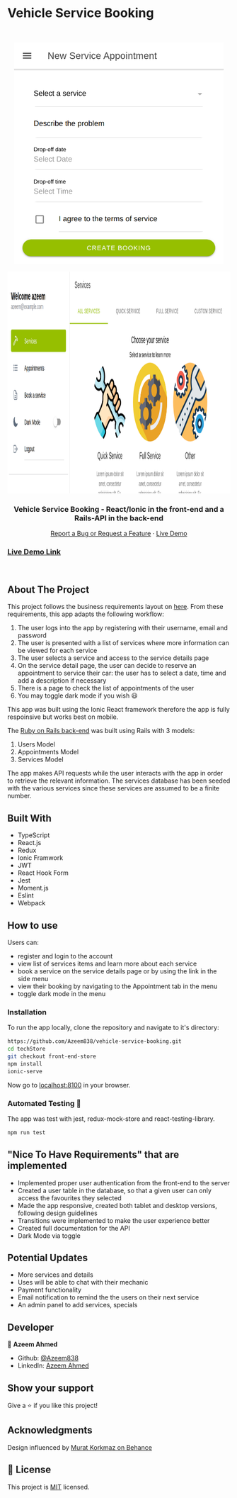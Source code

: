 # Vehicle Service Booking

<!-- PROJECT LOGO -->

<br />
<p align="center">
  <a href="https://github.com/Azeem838/vehicle-service-booking.git">
    <img src="./booking-page.png" alt="react-redux" height="500"></p>
    <p align="center"> <img src="./service-page.png" alt="react-redux" height="500">
  </a>

  <h3 align="center">Vehicle Service Booking - React/Ionic in the front-end and a Rails-API in the back-end </h3>

  <p align="center">
    <a href="https://github.com/Azeem838/vehicle-service-booking/issues">Report a Bug or Request a Feature</a>
    ·
    <a href="">Live Demo</a>
  </p>
</p>

<!-- Live Link  -->

### [Live Demo Link]()

<br>
<!-- ABOUT THE PROJECT -->

## About The Project

This project follows the business requirements layout on [here](https://www.notion.so/Final-Capstone-Project-Book-an-Appointment-41ded2ee99ff4fe4becf91acb332ca26).
From these requirements, this app adapts the following workflow:

1. The user logs into the app by registering with their username, email and password
2. The user is presented with a list of services where more information can be viewed for each service
3. The user selects a service and access to the service details page
4. On the service detail page, the user can decide to reserve an appointment to service their car: the user has to select a date, time and add a description if necessary
5. There is a page to check the list of appointments of the user
6. You may toggle dark mode if you wish :smiley:

This app was built using the Ionic React framework therefore the app is fully respoinsive but works best on mobile.

The [Ruby on Rails back-end]() was built using Rails with 3 models:

1. Users Model
2. Appointments Model
3. Services Model

The app makes API requests while the user interacts with the app in order to retrieve the relevant information. The services database has been seeded with the various services since these services are assumed to be a finite number.

<!-- CONTROL'S -->

## Built With

- TypeScript
- React.js
- Redux
- Ionic Framwork
- JWT
- React Hook Form
- Jest
- Moment.js
- Eslint
- Webpack

## How to use

Users can:

- register and login to the account
- view list of services items and learn more about each service
- book a service on the service details page or by using the link in the side menu
- view their booking by navigating to the Appointment tab in the menu
- toggle dark mode in the menu

<!-- INSTALLATION -->

### Installation

To run the app locally, clone the repository and navigate to it's directory:

```bash
https://github.com/Azeem838/vehicle-service-booking.git
cd techStore
git checkout front-end-store
npm install
ionic-serve
```

Now go to [localhost:8100](http://localhost:8100) in your browser.

### Automated Testing 🧪

The app was test with jest, redux-mock-store and react-testing-library.

```bash
npm run test
```

## "Nice To Have Requirements" that are implemented

- Implemented proper user authentication from the front-end to the server
- Created a user table in the database, so that a given user can only access the favourites they selected
- Made the app responsive, created both tablet and desktop versions, following design guidelines
- Transitions were implemented to make the user experience better
- Created full documentation for the API
- Dark Mode via toggle

## Potential Updates

- More services and details
- Uses will be able to chat with their mechanic
- Payment functionality
- Email notification to remind the the users on their next service
- An admin panel to add services, specials

<!-- CONTACT -->

## Developer

:bust_in_silhouette: **Azeem Ahmed**

- Github: [@Azeem838](https://github.com/Azeem838)
- LinkedIn: [Azeem Ahmed](www.linkedin.com/in/azeemmahmed)

## Show your support

Give a ⭐️ if you like this project!

## Acknowledgments

Design influenced by [Murat Korkmaz on Behance](https://www.behance.net/muratk)

<!-- MARKDOWN LINKS & IMAGES -->
<!-- https://www.markdownguide.org/basic-syntax/#reference-style-links -->

## 📝 License

This project is [MIT](https://opensource.org/licenses/MIT) licensed.
